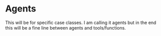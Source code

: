 # Agents

This will be for specific case classes.
I am calling it agents but in the end this will be a fine line between agents and tools/functions.


